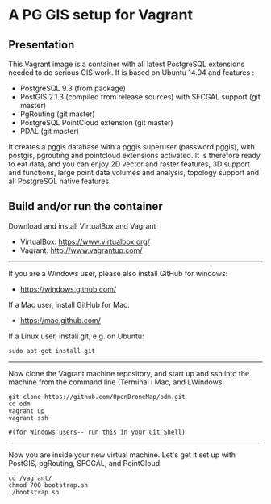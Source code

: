A PG GIS setup for Vagrant
==========================

Presentation
------------

This Vagrant image is a container with all latest PostgreSQL extensions needed to do serious GIS work.
It is based on Ubuntu 14.04 and features :

* PostgreSQL 9.3 (from package)
* PostGIS 2.1.3 (compiled from release sources) with SFCGAL support (git master)
* PgRouting (git master)
* PostgreSQL PointCloud extension (git master)
* PDAL (git master)

It creates a pggis database with a pggis superuser (password pggis), with postgis, pgrouting and pointcloud extensions activated. It is therefore ready to eat data, and you can enjoy 2D vector and raster features, 3D support and functions, large point data volumes and analysis, topology support and all PostgreSQL native features.

Build and/or run the container
------------------------------

Download and install VirtualBox and Vagrant

* VirtualBox: https://www.virtualbox.org/
* Vagrant: http://www.vagrantup.com/

---

If you are a Windows user, please also install GitHub for windows:

* https://windows.github.com/

If a Mac user, install GitHub for Mac:

* https://mac.github.com/

If a Linux user, install git, e.g. on Ubuntu:

```sudo apt-get install git```

---

Now clone the Vagrant machine repository, and start up and ssh into the machine from the command line
(Terminal i Mac, and LWindows:

```SHELL
git clone https://github.com/OpenDroneMap/odm.git
cd odm
vagrant up
vagrant ssh 

#(for Windows users-- run this in your Git Shell)
```
---

Now you are inside your new virtual machine. Let's get it set up with PostGIS, pgRouting, SFCGAL, and PointCloud:

```SHELL
cd /vagrant/
chmod 700 bootstrap.sh
./bootstrap.sh
```


